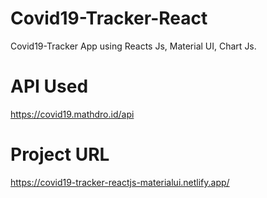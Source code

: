 # Covid19-Tracker-React
 Covid19-Tracker App using Reacts Js, Material UI, Chart Js.
 
# API Used
https://covid19.mathdro.id/api

# Project URL
https://covid19-tracker-reactjs-materialui.netlify.app/
